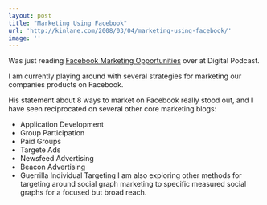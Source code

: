 ```yaml
---
layout: post
title: "Marketing Using Facebook"
url: 'http://kinlane.com/2008/03/04/marketing-using-facebook/'
image: ''
---
```


Was just reading [Facebook Marketing Opportunities][1] over at Digital Podcast.

I am currently playing around with several strategies for marketing our companies products on Facebook.

His statement about 8 ways to market on Facebook really stood out, and I have seen reciprocated on several other core marketing blogs:


  * Application Development
  * Group Participation
  * Paid Groups
  * Targete Ads
  * Newsfeed Advertising
  * Beacon Advertising
  * Guerrilla Individual Targeting
I am also exploring other methods for targeting around social graph marketing to specific measured social graphs for a focused but broad reach.

   [1]: http://www.digitalpodcast.com/podcastnews/2008/03/03/facebook-marketing-opportunties/
